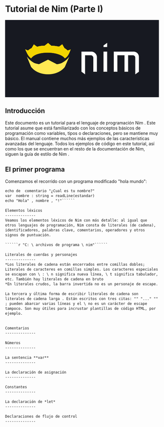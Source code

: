 Tutorial de Nim (Parte I)
=========

![](https://raw.githubusercontent.com/catetita/tutorial-nim-espanol/master/img.png)

Introducción
--------------
Este documento es un tutorial para el lenguaje de programación Nim . Este tutorial asume que está familiarizado con los conceptos básicos de programación como variables, tipos o declaraciones, pero se mantiene muy básico. El manual contiene muchos más ejemplos de las características avanzadas del lenguaje. Todos los ejemplos de código en este tutorial, así como los que se encuentran en el resto de la documentación de Nim, siguen la guía de estilo de Nim .

El primer programa
--------------
Comenzamos el recorrido con un programa modificado "hola mundo":

``````#Este es un 
echo de  comentario "¿Cual es tu nombre?" 
var  nombre : string = readLine(estandar) 
echo "Hola" , nombre , "!"``````

Elementos léxicos
--------------
Veamos los elementos léxicos de Nim con más detalle: al igual que otros lenguajes de programación, Nim consta de literales (de cadena), identificadores, palabras clave, comentarios, operadores y otros signos de puntuación.

``````r "C: \ archivos de programa \ nim"``````

Literales de cuerdas y personajes
--------------
*Los literales de cadena están encerrados entre comillas dobles; Literales de caracteres en comillas simples. Los caracteres especiales se escapan con \ : \ n significa nueva línea, \ t significa tabulador, etc. También hay literales de cadena en bruto 
*En literales crudos, la barra invertida no es un personaje de escape.

La tercera y última forma de escribir literales de cadena son literales de cadena larga . Están escritos con tres citas: "" "..." "" ; pueden abarcar varias líneas y el \ no es un carácter de escape tampoco. Son muy útiles para incrustar plantillas de código HTML, por ejemplo.


Comentarios
--------------

Números
--------------

La sentencia **var**
--------------

La declaración de asignación
--------------

Constantes
--------------

La declaración de *let*
--------------

Declaraciones de flujo de control
--------------